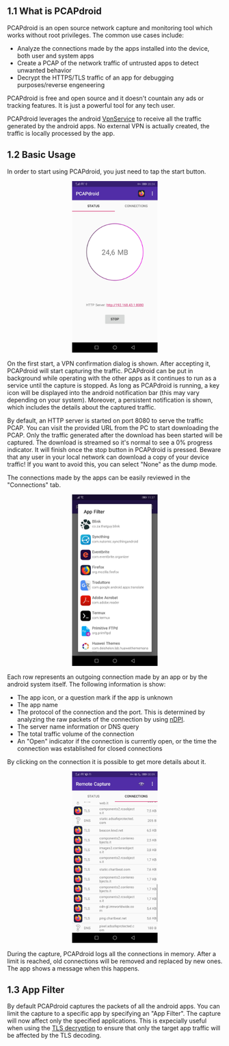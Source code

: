 ## 1.1 What is PCAPdroid

PCAPdroid is an open source network capture and monitoring tool which works without root privileges. The common use cases include:

- Analyze the connections made by the apps installed into the device, both user and system apps
- Create a PCAP of the network traffic of untrusted apps to detect unwanted behavior
- Decrypt the HTTPS/TLS traffic of an app for debugging purposes/reverse engeneering

PCAPdroid is free and open source and it doesn't countain any ads or tracking features. It is just a powerful tool for any tech user.

PCAPdroid leverages the android [VpnService](https://developer.android.com/reference/android/net/VpnService) to receive all the traffic generated by the android apps. No external VPN is actually created, the traffic is locally processed by the app.

## 1.2 Basic Usage

In order to start using PCAPdroid, you just need to tap the start button.

<p align="center">
<img src="https://raw.githubusercontent.com/emanuele-f/PCAPdroid/master/fastlane/metadata/android/en-US/images/phoneScreenshots/1.jpg" width="200" />
</p>

On the first start, a VPN confirmation dialog is shown. After accepting it, PCAPdroid will start capturing the traffic. PCAPdroid can be put in background while operating with the other apps as it continues to run as a service until the capture is stopped. As long as PCAPdroid is running, a key icon will be displayed into the android notification bar (this may vary depending on your system). Moreover, a persistent notification is shown, which includes the details about the captured traffic.

By default, an HTTP server is started on port 8080 to serve the traffic PCAP. You can visit the provided URL from the PC to start downloading the PCAP. Only the traffic generated after the download has been started will be captured. The download is streamed so it's normal to see a 0% progress indicator. It will finish once the stop button in PCAPdroid is pressed. Beware that any user in your local network can download a copy of your device traffic! If you want to avoid this, you can select "None" as the dump mode.

The connections made by the apps can be easily reviewed in the "Connections" tab.

<p align="center">
<img src="https://raw.githubusercontent.com/emanuele-f/PCAPdroid/master/fastlane/metadata/android/en-US/images/phoneScreenshots/2.jpg" width="200" />
</p>

Each row represents an outgoing connection made by an app or by the android system itself. The following information is show:

  - The app icon, or a question mark if the app is unknown
  - The app name
  - The protocol of the connection and the port. This is determined by analyzing the raw packets of the connection by using [nDPI](https://github.com/ntop/nDPI).
  - The server name information or DNS query
  - The total traffic volume of the connection
  - An "Open" indicator if the connection is currently open, or the time the connection was established for closed connections

By clicking on the connection it is possible to get more details about it.

<p align="center">
<img src="https://raw.githubusercontent.com/emanuele-f/PCAPdroid/master/fastlane/metadata/android/en-US/images/phoneScreenshots/3.jpg" width="200" />
</p>

During the capture, PCAPdroid logs all the connections in memory. After a limit is reached, old connections will be removed and replaced by new ones. The app shows a message when this happens.

## 1.3 App Filter

By default PCAPdroid captures the packets of all the android apps. You can limit the capture to a specific app by specifying an "App Filter". The capture will now affect only the specified applications. This is expecially useful when using the [TLS decryption](tls_decryption) to ensure that only the target app traffic will be affected by the TLS decoding.
